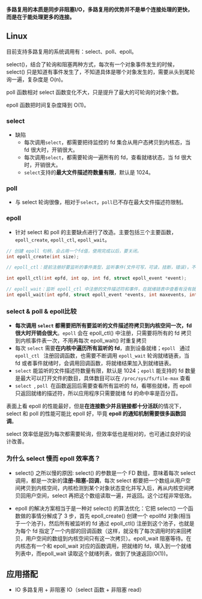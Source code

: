 **多路复用的本质是同步非阻塞I/O，多路复用的优势并不是单个连接处理的更快，而是在于能处理更多的连接。**



## Linux

目前支持多路复用的系统调用有：select、poll、epoll。

select()，结合了轮询和阻塞两种方式，每次有一个对象事件发生的时候，select() 只是知道有事件发生了，不知道具体是哪个对象发生的，需要从头到尾轮询一遍，复杂度是 O(n)。

poll 函数相对 select 函数变化不大，只是提升了最大的可轮询的对象个数。

epoll 函数把时间复杂度降到 O(1)。

### select

- 缺陷
  - 每次调用`select`，都需要把待监控的 fd 集合从用户态拷贝到内核态，当 fd 很大时，开销很大。
  - 每次调用`select`，都需要轮询一遍所有的 fd，查看就绪状态，当 fd 很大时，开销很大。
  - `select`支持的**最大文件描述符数量有限**，默认是 1024。

### poll

- 与 select 轮询很像，相对于`select`，`poll`已不存在最大文件描述符限制。

### epoll

- 针对 select 和 poll 的主要缺点进行了改造。主要包括三个主要函数，`epoll_create`, `epoll_ctl`, `epoll_wait`。

```c
// 创建 epoll 句柄，会占用一个fd值，使用完成以后，要关闭。
int epoll_create(int size);

// epoll_ctl：提前注册好要监听的事件类型，监听事件(文件可写，可读，挂断，错误)。不用每次都去轮询一遍注册的 fd，而只是通过 epoll_ctl 把所有 fd 拷贝进内核一次，并为每一个 fd 指定一个回调函数。

int epoll_ctl(int epfd, int op, int fd, struct epoll_event *event);

// epoll_wait：监听 epoll_ctl 中注册的文件描述符和事件，在就绪链表中查看有没有就绪的 fd，不用去遍历所有 fd。相当于直接去遍历结果集合，而且百分百命中，不用每次都去重新查找所有的 fd，用户索引文件的事件复杂度为O(1)。
int epoll_wait(int epfd, struct epoll_event *events, int maxevents, int timeout);
```

### select & poll & epoll比较

- **每次调用 `select` 都需要把所有要监听的文件描述符拷贝到内核空间一次，fd 很大时开销会很大**。`epoll` 会在 epoll_ctl() 中注册，只需要将所有的 fd 拷贝到内核事件表一次，不用再每次 epoll_wait() 时重复拷贝
- 每次 `select` 需要**在内核中遍历所有监听的 fd**，直到设备就绪；`epoll ` 通过 `epoll_ctl ` 注册回调函数，也需要不断调用 `epoll_wait` 轮询就绪链表，当 fd 或者事件就绪时，会调用回调函数，将就绪结果加入到就绪链表。
- `select` 能监听的文件描述符数量有限，默认是 1024；`epoll` 能支持的 fd 数量是最大可以打开文件的数目，具体数目可以在 `/proc/sys/fs/file-max` 查看
- `select `, `poll `在函数返回后需要查看所有监听的 fd，看哪些就绪，而 epoll 只返回就绪的描述符，所以应用程序只需要就绪 fd 的命中率是百分百。

表面上看 epoll 的性能最好，但是**在连接数少并且链接都十分活跃**的情况下，select 和 poll 的性能可能比 epoll 好，毕竟 **epoll 的通知机制需要很多函数回调**。

select 效率低是因为每次都需要轮询，但效率低也是相对的，也可通过良好的设计改善。

### 为什么 select 慢而 epoll 效率高？

- select() 之所以慢的原因: select() 的参数是一个 FD 数组，意味着每次 select 调用，都是一次新的**注册-阻塞-回调**，每次 select 都要把一个数组从用户空间拷贝到内核空间，内核检测到某个对象状态变化并写入后，再从内核空间拷贝回用户空间，select 再把这个数组读取一遍，并返回。这个过程非常低效。

- epoll 的解决方案相当于是一种对 select() 的算法优化：它把 select() 一个函数做的事情分解成了 3 步，首先 epoll_create() 创建一个 epollfd 对象(相当于一个池子)，然后所有被监听的 fd 通过 epoll_ctl() 注册到这个池子，也就是为每个 fd 指定了一个内部的回调函数（这样，就没有了每次调用时的来回拷贝，用户空间的数组到内核空间只有这一次拷贝）。epoll_wait 阻塞等待。在内核态有一个和 epoll_wait 对应的函数调用，把就绪的 fd，填入到一个就绪列表中，而epoll_wait 读取这个就绪列表，做到了快速返回(O(1))。



## 应用搭配

- IO 多路复用 + 非阻塞 IO（select 函数 + 非阻塞 read）